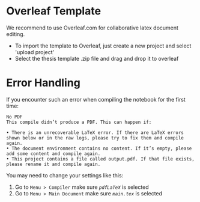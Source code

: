# Overleaf Template
We recommend to use Overleaf.com for collaborative latex document editing. 

* To import the template to Overleaf, just create a new project and select 'upload project'
* Select the thesis template .zip file and drag and drop it to overleaf

# Error Handling
If you encounter such an error when compiling the notebook for the first time:
```text
No PDF
This compile didn’t produce a PDF. This can happen if:

• There is an unrecoverable LaTeX error. If there are LaTeX errors shown below or in the raw logs, please try to fix them and compile again.
• The document environment contains no content. If it’s empty, please add some content and compile again.
• This project contains a file called output.pdf. If that file exists, please rename it and compile again.
```
You may need to change your settings like this:

1. Go to `Menu > Compiler` make sure _`pdfLaTeX`_ is selected
2. Go to `Menu > Main Document` make sure _`main.tex`_ is selected